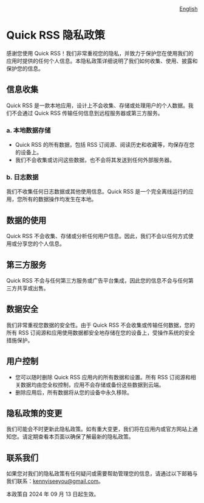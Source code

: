 <p align="right">
  <a href="./privacy-policy.md">English</a>
</p>
<!--rehype:style=float: right; bottom: -36px; position: relative;-->

Quick RSS 隐私政策
===

感谢您使用 Quick RSS！我们非常重视您的隐私，并致力于保护您在使用我们的应用时提供的任何个人信息。本隐私政策详细说明了我们如何收集、使用、披露和保护您的信息。

## 信息收集

Quick RSS 是一款本地应用，设计上不会收集、存储或处理用户的个人数据。我们不会通过 Quick RSS 传输任何信息到远程服务器或第三方服务。

### a. **本地数据存储**

- Quick RSS 的所有数据，包括 RSS 订阅源、阅读历史和收藏等，均保存在您的设备上。
- 我们不会收集或访问这些数据，也不会将其发送到任何外部服务器。

### b. **日志数据**
我们不收集任何日志数据或其他使用信息。Quick RSS 是一个完全离线运行的应用，您所有的数据操作均发生在本地。

## 数据的使用

Quick RSS 不会收集、存储或分析任何用户信息。因此，我们不会以任何方式使用或分享您的个人信息。

## 第三方服务

Quick RSS 不会与任何第三方服务或广告平台集成，因此您的信息不会与任何第三方共享或出售。

## 数据安全

我们非常重视您数据的安全性。由于 Quick RSS 不会收集或传输任何数据，您的所有 RSS 订阅源和应用使用数据都安全地存储在您的设备上，受操作系统的安全措施保护。

## 用户控制

- 您可以随时删除 Quick RSS 应用内的所有数据和设置。所有 RSS 订阅源和相关数据均由您全权控制，应用不会存储或备份这些数据到云端。
- 删除应用后，所有数据将从您的设备中永久移除。

## 隐私政策的变更

我们可能会不时更新此隐私政策。如有重大变更，我们将在应用内或官方网站上通知您。请定期查看本页面以确保了解最新的隐私政策。

## 联系我们

如果您对我们的隐私政策有任何疑问或需要帮助管理您的信息，请通过以下邮箱与我们联系：kennyiseeyou@gmail.com。

本政策自 2024 年 09 月 13 日起生效。